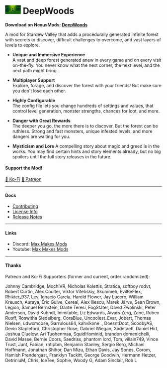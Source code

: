 # <img src="deepwoods_icon.png" alt="DeepWoods Game Icon" width="50"/> DeepWoods

**Download on NexusMods: [DeepWoods](https://www.nexusmods.com/stardewvalley/mods/2571/)**

A mod for Stardew Valley that adds a procedurally generated infinite forest with secrets to discover, difficult challenges to overcome, and vast layers of levels to explore.

- **Unique and Immersive Experience**  
A vast and deep forest generated anew in every game and on every visit on-the-fly. You never know what the next corner, the next level, and the next path might bring.

- **Multiplayer Support**  
Explore, forage, and discover the forest with your friends! But make sure you don't lose each other.

- **Highly Configurable**  
The config file lets you change hundreds of settings and values, that control level generation, monster strengths, chances for loot, and more.

- **Danger with Great Rewards**  
The deeper you go, the more there is to discover. But the forest can be ruthless. Strong and fast monsters, unique infested levels, and more dangers are waiting for you.

- **Mysticism and Lore**
A compelling story about magic and greed is in the works. You may find certain hints and story elements already, but no big spoilers until the full story releases in the future.

#### Support the Mod!

[🍵 Ko-Fi](https://www.ko-fi.com/maxmakesmods)
[💸 Patreon](https://www.patreon.com/maxmakesmods)

---
#### Docs

- [Contributing](contributing.md)
- [License Info](license-info.md)
- [Release Notes](release-notes.md)

---
#### Links

- Discord: [Max Makes Mods](https://discord.gg/jujwEGf62K)
- Youtube: [Max Makes Mods](https://youtube.com/maxmakesmods)

---
#### Thanks

Patreon and Ko-Fi Supporters (former and current, order randomized):

Johnny Cambridge, MochiVR, Nicholas Kolettis, Stratica, softboy rodvt, Robert Curtin, Alex Coulter, Viktor Vitebskiy, Skummeh, EvilReFlex, Rhikter_937, Lev, Ignacio García, Harold Flower, Jay Lucero, William Kreusch, Auraya, Eric Gulve, Cereal, Alex Iliescu, Marek Järve, Sean Brown, Legion, Samuel Bernstein, Dante Teresi, FogStater, David Zwolinski, Peter Anderson, David Kuhndt, Inimitable, Liz Edwards, Aivars Zerg, Zane, Ruben Ruoff, Roswitha Siedelberg, CoraBlue, Uncoolest_Evar, Jobert, Thomas Nielsen, udwxmoose, Garrulous64, kahvikone ., DoesntDoot, ScoobyAS, Devin Stapleford, Christopher Rose, Gabriel Wiegan, Xodetaetl, Daniel Hirt, Joshua Cluelow, Ari Tuohenmaa, SquidHominid, brandon domenichelli, David Masse, Bernie Coors, Saedriss, phantom lord, Tom, villain749, Vince Trust, Junt, Fabian, rntlpbm, Benjamin Stanley, Sergio Berg, Michael Hoffmann, Jonathan Shihor, Dan Mizu, Ethan Davis, Jay Sones, Corom, Hamish Prendergast, Franklyn Tackitt, George Goodwin, Hermann Hetzer, DetriniuM, Chris, IceTee, Sophie, Woody G, Adam Sinclair, Rob L


